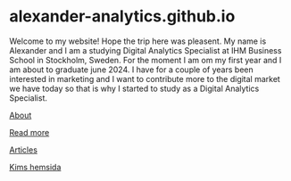 # alexander-analytics.github.io

Welcome to my website! Hope the trip here was pleasent. 
My name is Alexander and I am a studying Digital Analytics Specialist at IHM Business School in Stockholm, Sweden. 
For the moment I am om my first year and I am about to graduate june 2024. 
I have for a couple of years been interested in marketing and I want to contribute more to the digital market we 
have today so that is why I started to study as a Digital Analytics Specialist. 

[About](/about)

[Read more](/read-more)

[Articles](/articles)

<a href="https://kim-coulibaly.github.io/">Kims hemsida</a>
